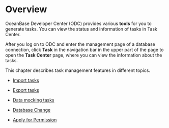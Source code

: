 Overview 
=============================

OceanBase Developer Center (ODC) provides various **tools** for you to generate tasks. You can view the status and information of tasks in Task Center. 

After you log on to ODC and enter the management page of a database connection, click **Task** in the navigation bar in the upper part of the page to open the **Task Center** page, where you can view the information about the tasks. 

This chapter describes task management features in different topics.

* [Import tasks](../9.web-odc-task-management/2.web-odc-import-tasks.md)

  

* [Export tasks](../9.web-odc-task-management/3.web-odc-export-tasks.md)

  

* [Data mocking tasks](../9.web-odc-task-management/4.web-odc-data-mocking-tasks.md)

  

* [Database Change](../9.web-odc-task-management/5.web-odc-database-change-task.md)


* [Apply for Permission](../9.web-odc-task-management/6.web-odc-apply-for-permissions-task.md)
  



